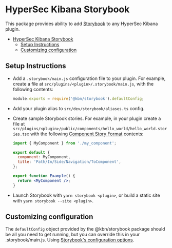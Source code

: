 # HyperSec Kibana Storybook

This package provides ability to add [Storybook](https://storybook.js.org/) to any HyperSec Kibana plugin.

- [HyperSec Kibana Storybook](#kibana-storybook)
  - [Setup Instructions](#setup-instructions)
  - [Customizing configuration](#customizing-configuration)

## Setup Instructions

- Add a `.storybook/main.js` configuration file to your plugin. For example, create a file at
  `src/plugins/<plugin>/.storybook/main.js`, with the following contents:

  ```js
  module.exports = require('@kbn/storybook').defaultConfig;
  ```

- Add your plugin alias to `src/dev/storybook/aliases.ts` config.
- Create sample Storybook stories. For example, in your plugin create a file at
  `src/plugins/<plugin>/public/components/hello_world/hello_world.stories.tsx` with
  the following [Component Story Format](https://storybook.js.org/docs/react/api/csf) contents:

  ```jsx
  import { MyComponent } from './my_component';

  export default {
    component: MyComponent,
    title: 'Path/In/Side/Navigation/ToComponent',
  };

  export function Example() {
    return <MyComponent />;
  }
  ```

- Launch Storybook with `yarn storybook <plugin>`, or build a static site with `yarn storybook --site <plugin>`.

## Customizing configuration

The `defaultConfig` object provided by the @kbn/storybook package should be all you need to get running, but you can
override this in your .storybook/main.js. Using [Storybook's configuration options](https://storybook.js.org/docs/react/configure/overview).
